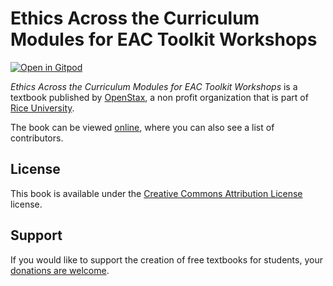 # Ethics Across the Curriculum Modules for EAC Toolkit Workshops

[![Open in Gitpod](https://gitpod.io/button/open-in-gitpod.svg)](https://gitpod.io/from-referrer/)

_Ethics Across the Curriculum Modules for EAC Toolkit Workshops_ is a textbook published by [OpenStax](https://openstax.org/), a non profit organization that is part of [Rice University](https://www.rice.edu/).

The book can be viewed [online](https://github.com/cnx-user-books/cnxbook-ethics-across-the-curriculum-modules-for-eac-toolkit-workshops/releases/latest), where you can also see a list of contributors.

## License
This book is available under the [Creative Commons Attribution License](./LICENSE) license.

## Support
If you would like to support the creation of free textbooks for students, your [donations are welcome](https://riceconnect.rice.edu/donation/support-openstax-banner).
